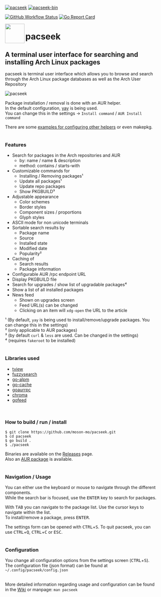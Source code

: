 [![pacseek](https://img.shields.io/static/v1?label=pacseek&message=v1.7.3&color=1793d1&style=for-the-badge&logo=archlinux)](https://aur.archlinux.org/packages/pacseek/)
[![pacseek-bin](https://img.shields.io/static/v1?label=pacseek-bin&message=v1.7.3&color=1793d1&style=for-the-badge&logo=archlinux)](https://aur.archlinux.org/packages/pacseek-bin/)

[![GitHub Workflow Status](https://img.shields.io/github/workflow/status/moson-mo/pacseek/Build)](https://github.com/moson-mo/pacseek/actions) 
[![Go Report Card](https://goreportcard.com/badge/github.com/moson-mo/pacseek)](https://goreportcard.com/report/github.com/moson-mo/pacseek)

<img src="/assets/pacseek.png" align="left" width="64"/>

# pacseek
## A terminal user interface for searching and installing Arch Linux packages

pacseek is terminal user interface which allows you to browse and search through the Arch Linux package databases as well as the Arch User Repository  

![pacseek](https://github.com/moson-mo/pacseek/blob/main/assets/pacseek_animation.gif?raw=true?inline=true)

Package installation / removal is done with an AUR helper.   
In the default configuration, [yay](https://github.com/Jguer/yay) is being used.  
You can change this in the settings -> `Install command` / `AUR Install command`

There are some [examples for configuring other helpers](https://github.com/moson-mo/pacseek/wiki/Configuration#examples-for-other-aur-helpers) or even makepkg.
<br/>
<br/>

### Features

* Search for packages in the Arch repositories and AUR
  * by: name / name & description
  * method: contains / starts-with
* Customizable commands for
  * Installing / Removing packages¹
  * Update all packages¹
  * Update repo packages
  * Show PKGBUILD³
* Adjustable appearance
  * Color schemes
  * Border styles
  * Component sizes / proportions
  * Glyph styles
* ASCII mode for non unicode terminals
* Sortable search results by
  * Package name
  * Source
  * Installed state
  * Modified date
  * Popularity²
* Caching of
  * Search results
  * Package information
* Configurable AUR /rpc endpoint URL
* Display PKGBUILD file
* Search for upgrades / show list of upgradable packages⁴
* Show a list of all installed packages
* News feed
  * Shown on upgrades screen
  * Feed URL(s) can be changed
  * Clicking on an item will `xdg-open` the URL to the article

¹ (By default, `yay` is being used to install/remove/upgrade packages. You can change this in the settings)  
² (only applicable to AUR packages)  
³ (by default `curl` & `less` are used. Can be changed in the settings)  
⁴ (requires `fakeroot` to be installed)
<br/>
<br/>

### Libraries used

* [tview](https://github.com/rivo/tview)
* [fuzzysearch](https://github.com/lithammer/fuzzysearch)
* [go-alpm](https://github.com/Jguer/go-alpm)
* [go-cache](https://github.com/patrickmn/go-cache)
* [goaurrpc](https://github.com/moson-mo/goaurrpc)
* [chroma](https://github.com/alecthomas/chroma)
* [gofeed](https://github.com/mmcdole/gofeed)
<br/>

### How to build / run / install

```
$ git clone https://github.com/moson-mo/pacseek.git
$ cd pacseek
$ go build .
$ ./pacseek
```

Binaries are available on the [Releases](https://github.com/moson-mo/pacseek/releases/) page.  
Also an [AUR package](https://aur.archlinux.org/packages/pacseek/) is available.
<br/>
<br/>

### Navigation / Usage

You can either use the keyboard or mouse to navigate through the different components.  
While the search bar is focused, use the <kbd>ENTER</kbd> key to search for packages.  

With <kbd>TAB</kbd> you can navigate to the package list. Use the cursor keys to navigate within the list.  
To install/remove a package, press <kbd>ENTER</kbd>.  

The settings form can be opened with <kbd>CTRL</kbd>+<kbd>S</kbd>.
To quit pacseek, you can use <kbd>CTRL</kbd>+<kbd>Q</kbd>, <kbd>CTRL</kbd>+<kbd>C</kbd> or <kbd>ESC</kbd>.
<br/>
<br/>

### Configuration

You change all configuration options from the settings screen (<kbd>CTRL</kbd>+<kbd>S</kbd>).  
The configuration file (json format) can be found at `~/.config/pacseek/config.json`
<br/>
<br/>

More detailed information regarding usage and configuration can be found in the [Wiki](https://github.com/moson-mo/pacseek/wiki/) or manpage: `man pacseek`
